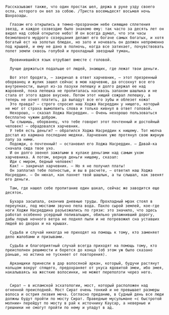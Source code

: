     Рассказывают также, что один простак шел, держа в руке узду своего осла, которого он вел за собою. /Триста восемьдесят восьмая ночь Шахразады.

      Глазам его открылись в темно-прозрачном небе сияющие сплетения звезд, и каждое созвездие было знакомо ему: так часто за десять лет он видел над собой открытое небо! И он всегда думал, что эти часы безмолвного мудрого созерцания делают его богаче самых богатых, и хотя богатый ест на золотых блюдах, но зато и ночевать он должен непременно под крышей, и ему не дано в полночь, когда все затихает, почувствовать полет земли сквозь голубой и прохладный звездный туман…

      Провинившийся язык отрубают вместе с головой.

      Лучше держаться подальше от людей, знающих, где лежат твои деньги.

      Вот этот бродяга, — закричал в ответ харчевник, — этот презренный оборванец и жулик зашел сейчас в мою харчевню, да отсохнут все его внутренности, вынул из-за пазухи лепешку и долго держал ее над жаровней, пока лепешка не пропиталась насквозь запахом шашлыка и не стала от этого вдвое вкуснее. Потом этот нищий сожрал лепешку, а теперь не хочет платить, да выпадут все его зубы и облезет кожа!
      Это правда? — строго спросил наш Ходжа Насреддин у нищего, который не мог от страха вымолвить слова и только кивнул в ответ головой.
      Нехорошо, — сказал Ходжа Насреддин. — Очень нехорошо пользоваться бесплатно чужим добром.
      Ты слышишь, оборванец, что тебе говорит этот почтенный и достойный человек! — обрадовался харчевник.
      У тебя есть деньги? — обратился Ходжа Насреддин к нищему. Тот молча достал из кармана последние медяки. Харчевник уже протянул свою жирную лапу за ними.
      Подожди, о почтенный! — остановил его Ходжа Насреддин. — Давай-ка сначала сюда твое ухо.
      И он долго звенел зажатыми в кулаке деньгами над самым ухом харчевника. А потом, вернув деньги нищему, сказал:
      Иди с миром, бедный человек!
      Как! — закричал харчевник. — Но я не получил платы!
      Он заплатил тебе полностью, и вы в расчете, — ответил наш Ходжа Насреддин. — Он нюхал, как пахнет твой шашлык, а ты слышал, как звенят его деньги.

      Там, где нашел себе пропитание один шакал, сейчас же заводится еще десяток.

      Бухара засыпала, окончив дневные труды. Прохладный мрак стоял в переулках, под мостами звучно пела вода. Пахло сырой землей, кое-где ноги Ходжи Насреддина разъезжались по грязи: это значило, что здесь работал особенно усердный поливальщик, обильно увлажнивший дорогу, дабы порыв ночного ветра не поднял пыли и не потревожил сна уставших людей во дворах и на крышах.

      Судьба и случай никогда не приходят на помощь к тому, кто заменяет дело жалобами и призывами.

      Судьба и благоприятный случай всегда приходят на помощь тому, кто преисполнен решимости и борется до конца (об этом уж было сказано раньше, но истина не тускнеет от повторения).

      Арканщики принесли в дар волосяной аркан, который, будучи растянут кольцом вокруг спящего, предохраняет от укуса ядовитой змеи, ибо змея, накалываясь на жесткие волосинки, не может переползти через него.


      Сират — в исламской эсхатологии, мост, который расположен над огненной преисподней. Мост Сират очень тонкий и не превышает размеры волоса и острия лезвия меча. Согласно преданию, в Судный день все люди должны будут пройти по мосту Сират. Праведные мусульмане «с быстротой молнии» перейдут по мосту в рай к источнику Каусар, а неверные и грешники не смогут пройти по нему и упадут в ад.
